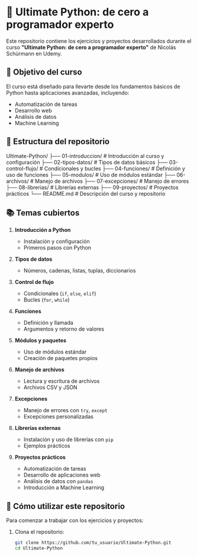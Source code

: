 # 🐍 Ultimate Python: de cero a programador experto

Este repositorio contiene los ejercicios y proyectos desarrollados durante el curso **"Ultimate Python: de cero a programador experto"** de Nicolás Schürmann en Udemy.

## 🎯 Objetivo del curso

El curso está diseñado para llevarte desde los fundamentos básicos de Python hasta aplicaciones avanzadas, incluyendo:

- Automatización de tareas
- Desarrollo web
- Análisis de datos
- Machine Learning

## 📁 Estructura del repositorio

Ultimate-Python/
├── 01-introduccion/ # Introducción al curso y configuración
├── 02-tipos-datos/ # Tipos de datos básicos
├── 03-control-flujo/ # Condicionales y bucles
├── 04-funciones/ # Definición y uso de funciones
├── 05-modulos/ # Uso de módulos estándar
├── 06-archivos/ # Manejo de archivos
├── 07-excepciones/ # Manejo de errores
├── 08-librerias/ # Librerías externas
├── 09-proyectos/ # Proyectos prácticos
└── README.md # Descripción del curso y repositorio


## 📚 Temas cubiertos

1. **Introducción a Python**
   - Instalación y configuración
   - Primeros pasos con Python

2. **Tipos de datos**
   - Números, cadenas, listas, tuplas, diccionarios

3. **Control de flujo**
   - Condicionales (`if`, `else`, `elif`)
   - Bucles (`for`, `while`)

4. **Funciones**
   - Definición y llamada
   - Argumentos y retorno de valores

5. **Módulos y paquetes**
   - Uso de módulos estándar
   - Creación de paquetes propios

6. **Manejo de archivos**
   - Lectura y escritura de archivos
   - Archivos CSV y JSON

7. **Excepciones**
   - Manejo de errores con `try`, `except`
   - Excepciones personalizadas

8. **Librerías externas**
   - Instalación y uso de librerías con `pip`
   - Ejemplos prácticos

9. **Proyectos prácticos**
   - Automatización de tareas
   - Desarrollo de aplicaciones web
   - Análisis de datos con `pandas`
   - Introducción a Machine Learning

## 🚀 Cómo utilizar este repositorio

Para comenzar a trabajar con los ejercicios y proyectos:

1. Clona el repositorio:

   ```bash
   git clone https://github.com/tu_usuario/Ultimate-Python.git
   cd Ultimate-Python
